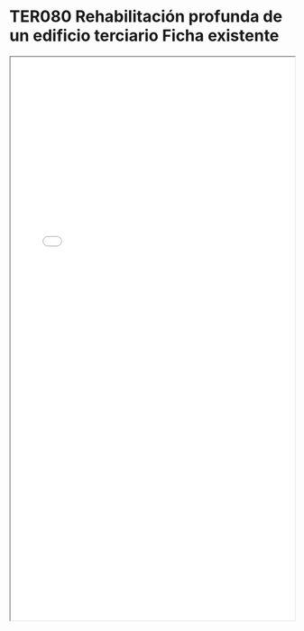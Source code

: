 
# TER080  Rehabilitación profunda de un edificio terciario Ficha existente

<iframe src="../TER080  Rehabilitación profunda de un edificio terciario Ficha existente.pdf" width="100%" height="1000px"></iframe>

